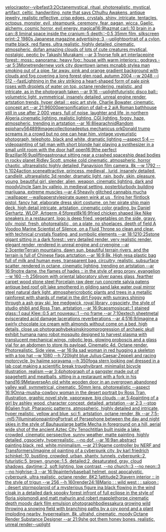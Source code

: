 [velociraptor](https://www.ebank.nz/aiartgenerator?category=velociraptor)[--vibefast](https://www.ebank.nz/aiartgenerator?category=--vibefast)[3:2](https://www.ebank.nz/aiartgenerator?category=3%3A2)[Octane](https://www.ebank.nz/aiartgenerator?category=Octane)[mystical, ritual, photorealistic, mystical, artifact, celtic, handwriting, note that says Cthulhu Awakens, antique jewelry, realistic reflective, crisp edges, crystals, shiny, intricate, tentacles, octopus, monster, evil, steampunk, ceremony, fear, pagan, wicca, Gaelic, alchemy, cosmic horror, evil energy, magical](https://www.ebank.nz/aiartgenerator?category=mystical%2C%2520ritual%2C%2520photorealistic%2C%2520mystical%2C%2520artifact%2C%2520celtic%2C%2520handwriting%2C%2520note%2520that%2520says%2520Cthulhu%2520Awakens%2C%2520antique%2520jewelry%2C%2520realistic%2520reflective%2C%2520crisp%2520edges%2C%2520crystals%2C%2520shiny%2C%2520intricate%2C%2520tentacles%2C%2520octopus%2C%2520monster%2C%2520evil%2C%2520steampunk%2C%2520ceremony%2C%2520fear%2C%2520pagan%2C%2520wicca%2C%2520Gaelic%2C%2520alchemy%2C%2520cosmic%2520horror%2C%2520evil%2520energy%2C%2520magical)[16:9](https://www.ebank.nz/aiartgenerator?category=16%3A9)[hazmat carl::10  brain in a can::8 liminal space inside the cranium::5 depth::-0.5 35mm film, silkscreen print::2 1980s Japanese magazine advertising::3 --uplight](https://www.ebank.nz/aiartgenerator?category=hazmat%2520carl%3A%3A10%2520%2520brain%2520in%2520a%2520can%3A%3A8%2520liminal%2520space%2520inside%2520the%2520cranium%3A%3A5%2520depth%3A%3A-0.5%252035mm%2520film%2C%2520silkscreen%2520print%3A%3A2%25201980s%2520Japanese%2520magazine%2520advertising%3A%3A3%2520--uplight)[portrait of a cylon, matte black, red flares, ultra realistic, highly detailed, cinematic, atmospheric, dof](https://www.ebank.nz/aiartgenerator?category=portrait%2520of%2520a%2520cylon%2C%2520matte%2520black%2C%2520red%2520flares%2C%2520ultra%2520realistic%2C%2520highly%2520detailed%2C%2520cinematic%2C%2520atmospheric%2C%2520dof)[an amazing clouds of lots of cute creatures mystical, nostalgic, peotic by Takashi Murakami --ar 3:1](https://www.ebank.nz/aiartgenerator?category=an%2520amazing%2520clouds%2520of%2520lots%2520of%2520cute%2520creatures%2520mystical%2C%2520nostalgic%2C%2520peotic%2520by%2520Takashi%2520Murakami%2520--ar%25203%3A1)[norse folk art interlace](https://www.ebank.nz/aiartgenerator?category=norse%2520folk%2520art%2520interlace)[pine forest:: moss:: panorama:: heavy fog:: house with warm interiors:: godrays --ar 5:3](https://www.ebank.nz/aiartgenerator?category=pine%2520forest%3A%3A%2520moss%3A%3A%2520panorama%3A%3A%2520heavy%2520fog%3A%3A%2520house%2520with%2520warm%2520interiors%3A%3A%2520godrays%2520--ar%25205%3A3)[Monet](https://www.ebank.nz/aiartgenerator?category=Monet)[render](https://www.ebank.nz/aiartgenerator?category=render)[new york city downtown james mcnabb style](https://www.ebank.nz/aiartgenerator?category=new%2520york%2520city%2520downtown%2520james%2520mcnabb%2520style)[a man smoking out of a pipe, far away. pink and orange gradient background with clouds and fog covering a long forest glen road.  autumn 2004 --w 2048 --i 512 --fast](https://www.ebank.nz/aiartgenerator?category=a%2520man%2520smoking%2520out%2520of%2520a%2520pipe%2C%2520far%2520away.%2520pink%2520and%2520orange%2520gradient%2520background%2520with%2520clouds%2520and%2520fog%2520covering%2520a%2520long%2520forest%2520glen%2520road.%2520%2520autumn%25202004%2520--w%25202048%2520--i%2520512%2520--fast)[Lightning in the sky striking a heart-shaped form of pale pink roses with droplets of water on top, octane rendering, realistic, and intricate, as in the photograph taken --ar 9:16 --uplight](https://www.ebank.nz/aiartgenerator?category=Lightning%2520in%2520the%2520sky%2520striking%2520a%2520heart-shaped%2520form%2520of%2520pale%2520pink%2520roses%2520with%2520droplets%2520of%2520water%2520on%2520top%2C%2520octane%2520rendering%2C%2520realistic%2C%2520and%2520intricate%2C%2520as%2520in%2520the%2520photograph%2520taken%2520--ar%25209%3A16%2520--uplight)[futuristic disco ball:: volumetric light, symmetrical, insanely detailed, unreal engine render, artstation trends, hyper detail ::  epic art style, Charlie Bowater, cinematic, concept art --ar 21:9](https://www.ebank.nz/aiartgenerator?category=futuristic%2520disco%2520ball%3A%3A%2520volumetric%2520light%2C%2520symmetrical%2C%2520insanely%2520detailed%2C%2520unreal%2520engine%2520render%2C%2520artstation%2520trends%2C%2520hyper%2520detail%2520%3A%3A%2520%2520epic%2520art%2520style%2C%2520Charlie%2520Bowater%2C%2520cinematic%2C%2520concept%2520art%2520--ar%252021%3A9)[6000](https://www.ebank.nz/aiartgenerator?category=6000)[personification of dall-e 2 ai](https://www.ebank.nz/aiartgenerator?category=personification%2520of%2520dall-e%25202%2520ai)[A Roman bathhouse still in use after 2,000 years, full of noise, laughter and life,  in northern Algeria,cinematic lighting, realistic lighting, CGI lighting, foggy, haze, atmospheric, trending in artstation --ar 16:8](https://www.ebank.nz/aiartgenerator?category=A%2520Roman%2520bathhouse%2520still%2520in%2520use%2520after%25202%2C000%2520years%2C%2520full%2520of%2520noise%2C%2520laughter%2520and%2520life%2C%2520%2520in%2520northern%2520Algeria%2Ccinematic%2520lighting%2C%2520realistic%2520lighting%2C%2520CGI%2520lighting%2C%2520foggy%2C%2520haze%2C%2520atmospheric%2C%2520trending%2520in%2520artstation%2520--ar%252016%3A8)[lie](https://www.ebank.nz/aiartgenerator?category=lie)[arachnid](https://www.ebank.nz/aiartgenerator?category=arachnid)[Random epiphany](https://www.ebank.nz/aiartgenerator?category=Random%2520epiphany)[564899](https://www.ebank.nz/aiartgenerator?category=564899)[image](https://www.ebank.nz/aiartgenerator?category=image)[collection](https://www.ebank.nz/aiartgenerator?category=collection)[adeptus mechanicus ork](https://www.ebank.nz/aiartgenerator?category=adeptus%2520mechanicus%2520ork)[Donald trump screams in a crowd but no one can hear him, vintage voyeuristic photograph, telephoto, black and white, dramatic lighting —aspect 5:4 —video](https://www.ebank.nz/aiartgenerator?category=Donald%2520trump%2520screams%2520in%2520a%2520crowd%2520but%2520no%2520one%2520can%2520hear%2520him%2C%2520vintage%2520voyeuristic%2520photograph%2C%2520telephoto%2C%2520black%2520and%2520white%2C%2520dramatic%2520lighting%2520%E2%80%94aspect%25205%3A4%2520%E2%80%94video)[painting of tall man with short blonde hair playing a synthesizer in a small unlit room with the door half open](https://www.ebank.nz/aiartgenerator?category=painting%2520of%2520tall%2520man%2520with%2520short%2520blonde%2520hair%2520playing%2520a%2520synthesizer%2520in%2520a%2520small%2520unlit%2520room%2520with%2520the%2520door%2520half%2520open)[16:9](https://www.ebank.nz/aiartgenerator?category=16%3A9)[the perfect Brazillan](https://www.ebank.nz/aiartgenerator?category=the%2520perfect%2520Brazillan)[16:9](https://www.ebank.nz/aiartgenerator?category=16%3A9)[uplifting](https://www.ebank.nz/aiartgenerator?category=uplifting)[astronaut sitting near a crashed spaceship dead bodies in rocky planet Ridley Scott, smoke cold cinematic, atmospheric, horror chaotic, ultrarealistic highly detailed, Panavision film camera, 8k --w 1792 --h 1024](https://www.ebank.nz/aiartgenerator?category=astronaut%2520sitting%2520near%2520a%2520crashed%2520spaceship%2520dead%2520bodies%2520in%2520rocky%2520planet%2520Ridley%2520Scott%2C%2520smoke%2520cold%2520cinematic%2C%2520atmospheric%2C%2520horror%2520chaotic%2C%2520ultrarealistic%2520highly%2520detailed%2C%2520Panavision%2520film%2520camera%2C%25208k%2520--w%25201792%2520--h%25201024)[action scene](https://www.ebank.nz/aiartgenerator?category=action%2520scene)[attractive, princess, medieval , lurid, insanely detailed, candlelit, ultrarealistic 3d render, dramatic light, rain, body, skin, pleasure, young, beautiful girl, slender, alien, weapon, cinematic lighting, dark and moody](https://www.ebank.nz/aiartgenerator?category=attractive%2C%2520princess%2C%2520medieval%2520%2C%2520lurid%2C%2520insanely%2520detailed%2C%2520candlelit%2C%2520ultrarealistic%25203d%2520render%2C%2520dramatic%2520light%2C%2520rain%2C%2520body%2C%2520skin%2C%2520pleasure%2C%2520young%2C%2520beautiful%2520girl%2C%2520slender%2C%2520alien%2C%2520weapon%2C%2520cinematic%2520lighting%2C%2520dark%2520and%2520moody)[Uncle Sam by vallejo, in medieval setting, poster](https://www.ebank.nz/aiartgenerator?category=Uncle%2520Sam%2520by%2520vallejo%2C%2520in%2520medieval%2520setting%2C%2520poster)[blur](https://www.ebank.nz/aiartgenerator?category=blur)[body building marijuana, extreme muscles —ar 4:5](https://www.ebank.nz/aiartgenerator?category=body%2520building%2520marijuana%2C%2520extreme%2520muscles%2520%E2%80%94ar%25204%3A5)[heavily glitched cannabis mucha ::wallpaper --wallpaper](https://www.ebank.nz/aiartgenerator?category=heavily%2520glitched%2520cannabis%2520mucha%2520%3A%3Awallpaper%2520--wallpaper)[style](https://www.ebank.nz/aiartgenerator?category=style)[pirate queen wink at us , firing her flintlock pistol, fancy hat ,elaborate dress skirt costume, on her pirate ship main deck, high detail intricate, artstation, cinematic color grading, by Daniel Gerhartz, WLOP, Artgerm,](https://www.ebank.nz/aiartgenerator?category=pirate%2520queen%2520wink%2520at%2520us%2520%2C%2520firing%2520her%2520flintlock%2520pistol%2C%2520fancy%2520hat%2520%2Celaborate%2520dress%2520skirt%2520costume%2C%2520on%2520her%2520pirate%2520ship%2520main%2520deck%2C%2520high%2520detail%2520intricate%2C%2520artstation%2C%2520cinematic%2520color%2520grading%2C%2520by%2520Daniel%2520Gerhartz%2C%2520WLOP%2C%2520Artgerm%2C)[4:5](https://www.ebank.nz/aiartgenerator?category=4%3A5)[forest](https://www.ebank.nz/aiartgenerator?category=forest)[8k](https://www.ebank.nz/aiartgenerator?category=8k)[16:9](https://www.ebank.nz/aiartgenerator?category=16%3A9)[fried chicken shaped like Nike sneakers in a restaurant, logo is deep fried, vegetables on the side, gravy, oily, moist, fresh, photorealistic,, on a plate, no shoelaces, depth of field,](https://www.ebank.nz/aiartgenerator?category=fried%2520chicken%2520shaped%2520like%2520Nike%2520sneakers%2520in%2520a%2520restaurant%2C%2520logo%2520is%2520deep%2520fried%2C%2520vegetables%2520on%2520the%2520side%2C%2520gravy%2C%2520oily%2C%2520moist%2C%2520fresh%2C%2520photorealistic%2C%2C%2520on%2520a%2520plate%2C%2520no%2520shoelaces%2C%2520depth%2520of%2520field%2C)[A Voodoo Marine Scientist of Silence, on a Fluid Throne so clean and clear, with technical crystals floating, and symbolic elements --ar 18:12](https://www.ebank.nz/aiartgenerator?category=A%2520Voodoo%2520Marine%2520Scientist%2520of%2520Silence%2C%2520on%2520a%2520Fluid%2520Throne%2520so%2520clean%2520and%2520clear%2C%2520with%2520technical%2520crystals%2520floating%2C%2520and%2520symbolic%2520elements%2520--ar%252018%3A12)[10:25](https://www.ebank.nz/aiartgenerator?category=10%3A25)[stone gigant sitting in a dark forest:: very detailed render, very realistic render, elegant render, rendered in unreal engine and cryengine --ar 2:3](https://www.ebank.nz/aiartgenerator?category=stone%2520gigant%2520sitting%2520in%2520a%2520dark%2520forest%3A%3A%2520very%2520detailed%2520render%2C%2520very%2520realistic%2520render%2C%2520elegant%2520render%2C%2520rendered%2520in%2520unreal%2520engine%2520and%2520cryengine%2520--ar%25202%3A3)[center](https://www.ebank.nz/aiartgenerator?category=center)[Terrain mountains, dawn sun, beautiful terrain rivers, and the terrain is full of Chinese flags,artctation,--ar 16:9,8k, High res](https://www.ebank.nz/aiartgenerator?category=Terrain%2520mountains%2C%2520dawn%2520sun%2C%2520beautiful%2520terrain%2520rivers%2C%2520and%2520the%2520terrain%2520is%2520full%2520of%2520Chinese%2520flags%2Cartctation%2C--ar%252016%3A9%2C8k%2C%2520High%2520res)[a plastic bag full of milk and human eyes, transparent bag, circuitry, realistic, subsurface scatter, rendered in octane, cinematic lighting, trending on artstation --ar 16:9](https://www.ebank.nz/aiartgenerator?category=a%2520plastic%2520bag%2520full%2520of%2520milk%2520and%2520human%2520eyes%2C%2520transparent%2520bag%2C%2520circuitry%2C%2520realistic%2C%2520subsurface%2520scatter%2C%2520rendered%2520in%2520octane%2C%2520cinematic%2520lighting%2C%2520trending%2520on%2520artstation%2520--ar%252016%3A9)[notre dame, the flames of hades :: in the style of ergo proxy, evangelion --w 160 --h 256](https://www.ebank.nz/aiartgenerator?category=notre%2520dame%2C%2520the%2520flames%2520of%2520hades%2520%3A%3A%2520in%2520the%2520style%2520of%2520ergo%2520proxy%2C%2520evangelion%2520--w%2520160%2520--h%2520256)[room with oriental laboratory silver panes glass ,fearther carpet wood stone steel Porcelain raw deer run concrete salvia patens antique bed,roof gilt lake smothered in gilding sand lake water oval mirror steel natural dark light, atmospheric](https://www.ebank.nz/aiartgenerator?category=room%2520with%2520oriental%2520laboratory%2520silver%2520panes%2520glass%2520%2Cfearther%2520carpet%2520wood%2520stone%2520steel%2520Porcelain%2520raw%2520deer%2520run%2520concrete%2520salvia%2520patens%2520antique%2520bed%2Croof%2520gilt%2520lake%2520smothered%2520in%2520gilding%2520sand%2520lake%2520water%2520oval%2520mirror%2520steel%2520natural%2520dark%2520light%2C%2520atmospheric)[robotic plants and trees in a metallic rainforest with shards of metal in the dirt Foggy with sunrays shining through a ash gray ski, lee medgwick, royal library, cgsociety, the style of studio ghibli and Ross Tran, artstation --ar 16:9](https://www.ebank.nz/aiartgenerator?category=robotic%2520plants%2520and%2520trees%2520in%2520a%2520metallic%2520rainforest%2520with%2520shards%2520of%2520metal%2520in%2520the%2520dirt%2520Foggy%2520with%2520sunrays%2520shining%2520through%2520a%2520ash%2520gray%2520ski%2C%2520lee%2520medgwick%2C%2520royal%2520library%2C%2520cgsociety%2C%2520the%2520style%2520of%2520studio%2520ghibli%2520and%2520Ross%2520Tran%2C%2520artstation%2520--ar%252016%3A9)[caosmosis](https://www.ebank.nz/aiartgenerator?category=caosmosis)[cat::1 stained glass::1 paul Klee::0.5 art nouveau::1 --no frame --ar 7:10](https://www.ebank.nz/aiartgenerator?category=cat%3A%3A1%2520stained%2520glass%3A%3A1%2520paul%2520Klee%3A%3A0.5%2520art%2520nouveau%3A%3A1%2520--no%2520frame%2520--ar%25207%3A10)[extech sheetmetal eviscerated acid damage lacerations reverberations --ar 4:5](https://www.ebank.nz/aiartgenerator?category=extech%2520sheetmetal%2520eviscerated%2520acid%2520damage%2520lacerations%2520reverberations%2520--ar%25204%3A5)[16:9](https://www.ebank.nz/aiartgenerator?category=16%3A9)[/imagine a swirly chocolate ice cream with almonds without come on a bed, high details, close up photography](https://www.ebank.nz/aiartgenerator?category=/imagine%2520a%2520swirly%2520chocolate%2520ice%2520cream%2520with%2520almonds%2520without%2520come%2520on%2520a%2520bed%2C%2520high%2520details%2C%2520close%2520up%2520photography)[beksinski](https://www.ebank.nz/aiartgenerator?category=beksinski)[room](https://www.ebank.nz/aiartgenerator?category=room)[progression of archaeic skull exhibit human](https://www.ebank.nz/aiartgenerator?category=progression%2520of%2520archaeic%2520skull%2520exhibit%2520human)[a nano robot mosquito designed to harvest plasma with translucent mechanical wings, robotic legs, glowing proboscis and a glass vial for an abdomen to store its payload. Cinematic 4d. Octane render. Photorealistic. Side view. —ar 16:9](https://www.ebank.nz/aiartgenerator?category=a%2520nano%2520robot%2520mosquito%2520designed%2520to%2520harvest%2520plasma%2520with%2520translucent%2520mechanical%2520wings%2C%2520robotic%2520legs%2C%2520glowing%2520proboscis%2520and%2520a%2520glass%2520vial%2520for%2520an%2520abdomen%2520to%2520store%2520its%2520payload.%2520Cinematic%25204d.%2520Octane%2520render.%2520Photorealistic.%2520Side%2520view.%2520%E2%80%94ar%252016%3A9)[a sad woman in red hugging a skeleton with a top hat --w 1080 --h 720](https://www.ebank.nz/aiartgenerator?category=a%2520sad%2520woman%2520in%2520red%2520hugging%2520a%2520skeleton%2520with%2520a%2520top%2520hat%2520--w%25201080%2520--h%2520720)[light blue Julius·Caesar·Zeppeli and racing motorcycle, by hajime sorayama —h 350](https://www.ebank.nz/aiartgenerator?category=light%2520blue%2520Julius%C2%B7Caesar%C2%B7Zeppeli%2520and%2520racing%2520motorcycle%2C%2520by%2520hajime%2520sorayama%2520%E2%80%94h%2520350)[fog](https://www.ebank.nz/aiartgenerator?category=fog)[a stern looking owl dressed in a lab coat making a scientific break trough](https://www.ebank.nz/aiartgenerator?category=a%2520stern%2520looking%2520owl%2520dressed%2520in%2520a%2520lab%2520coat%2520making%2520a%2520scientific%2520break%2520trough)[vibrant, minimalist bicycle illustration, realism —ar 3:4](https://www.ebank.nz/aiartgenerator?category=vibrant%2C%2520minimalist%2520bicycle%2520illustration%2C%2520realism%2520%E2%80%94ar%25203%3A4)[photograph of a gangster made out of spagehetti and meatballs, sitting in a restaraunt with a fork in his hand](https://www.ebank.nz/aiartgenerator?category=photograph%2520of%2520a%2520gangster%2520made%2520out%2520of%2520spagehetti%2520and%2520meatballs%2C%2520sitting%2520in%2520a%2520restaraunt%2520with%2520a%2520fork%2520in%2520his%2520hand)[16:9](https://www.ebank.nz/aiartgenerator?category=16%3A9)[Metaverse](https://www.ebank.nz/aiartgenerator?category=Metaverse)[An old white wooden door in an overgrown abandoned valley wall, symmetrical, cinematic, 50mm lens, photorealistic --aspect 16:9](https://www.ebank.nz/aiartgenerator?category=An%2520old%2520white%2520wooden%2520door%2520in%2520an%2520overgrown%2520abandoned%2520valley%2520wall%2C%2520symmetrical%2C%2520cinematic%2C%252050mm%2520lens%2C%2520photorealistic%2520--aspect%252016%3A9)[Onna-musha-cowboy woman in the desert portrait by Ross Tran, illustration, graphic novel style, vaporwave, big clouds --ar 5:4](https://www.ebank.nz/aiartgenerator?category=Onna-musha-cowboy%2520woman%2520in%2520the%2520desert%2520portrait%2520by%2520Ross%2520Tran%2C%2520illustration%2C%2520graphic%2520novel%2520style%2C%2520vaporwave%2C%2520big%2520clouds%2520--ar%25205%3A4)[painting of a girl by ashley wood, character concept, detailed, artstation --ar 2:3 --stop 80](https://www.ebank.nz/aiartgenerator?category=painting%2520of%2520a%2520girl%2520by%2520ashley%2520wood%2C%2520character%2520concept%2C%2520detailed%2C%2520artstation%2520--ar%25202%3A3%2520--stop%252080)[alien fruit, Pharaonic patterns, atmospheric, highly detailed and intricate, hyper realistic, yellow and blue, sci fi, artstation, octane render, 8k --ar 7:5](https://www.ebank.nz/aiartgenerator?category=alien%2520fruit%2C%2520Pharaonic%2520patterns%2C%2520atmospheric%2C%2520highly%2520detailed%2520and%2520intricate%2C%2520hyper%2520realistic%2C%2520yellow%2520and%2520blue%2C%2520sci%2520fi%2C%2520artstation%2C%2520octane%2520render%2C%25208k%2520--ar%25207%3A5)[--ml](https://www.ebank.nz/aiartgenerator?category=--ml)[5:7](https://www.ebank.nz/aiartgenerator?category=5%3A7)[illumination](https://www.ebank.nz/aiartgenerator?category=illumination)[painting](https://www.ebank.nz/aiartgenerator?category=painting)[Portrait of Persephone between the day and night skies in the style of Bauhaus](https://www.ebank.nz/aiartgenerator?category=Portrait%2520of%2520Persephone%2520between%2520the%2520day%2520and%2520night%2520skies%2520in%2520the%2520style%2520of%2520Bauhaus)[large battle Mecha in foreground on a hill, aerial wide shot of the ancient Aztec City Tenochtitlan built inside a lake, crowded, cinematic perspective, sunny weather, matte painting, highly detailed, cgsociety, hyperrealistic, --no dof, --ar 16:9](https://www.ebank.nz/aiartgenerator?category=large%2520battle%2520Mecha%2520in%2520foreground%2520on%2520a%2520hill%2C%2520aerial%2520wide%2520shot%2520of%2520the%2520ancient%2520Aztec%2520City%2520Tenochtitlan%2520built%2520inside%2520a%2520lake%2C%2520crowded%2C%2520cinematic%2520perspective%2C%2520sunny%2520weather%2C%2520matte%2520painting%2C%2520highly%2520detailed%2C%2520cgsociety%2C%2520hyperrealistic%2C%2520--no%2520dof%2C%2520--ar%252016%3A9)[an abstract painting,black, red, white,minimalism, —ar 21:9](https://www.ebank.nz/aiartgenerator?category=an%2520abstract%2520painting%2Cblack%2C%2520red%2C%2520white%2Cminimalism%2C%2520%E2%80%94ar%252021%3A9)[game controller by NERF and Transformers](https://www.ebank.nz/aiartgenerator?category=game%2520controller%2520by%2520NERF%2520and%2520Transformers)[/imagine oil painting of a cyberpunk city, by karl friedrich schinkel::10, bustling, crowded, urban, shanty, tunnels, cyberpunk::2, futuristic:5, brown, grunge::1.5, detailed:2, desaturated, gray, cloud shadows, daytime::2, soft lighting, low contrast, --no church::3 --no neon::3 --no highrise::3 --ar 16:9](https://www.ebank.nz/aiartgenerator?category=/imagine%2520oil%2520painting%2520of%2520a%2520cyberpunk%2520city%2C%2520by%2520karl%2520friedrich%2520schinkel%3A%3A10%2C%2520bustling%2C%2520crowded%2C%2520urban%2C%2520shanty%2C%2520tunnels%2C%2520cyberpunk%3A%3A2%2C%2520futuristic%3A5%2C%2520brown%2C%2520grunge%3A%3A1.5%2C%2520detailed%3A2%2C%2520desaturated%2C%2520gray%2C%2520cloud%2520shadows%2C%2520daytime%3A%3A2%2C%2520soft%2520lighting%2C%2520low%2520contrast%2C%2520--no%2520church%3A%3A3%2520--no%2520neon%3A%3A3%2520--no%2520highrise%3A%3A3%2520--ar%252016%3A9)[painterly](https://www.ebank.nz/aiartgenerator?category=painterly)[baseball helmet, post apocalyptic, cyberpunk, ultra realistic, octane render, 8K](https://www.ebank.nz/aiartgenerator?category=baseball%2520helmet%2C%2520post%2520apocalyptic%2C%2520cyberpunk%2C%2520ultra%2520realistic%2C%2520octane%2520render%2C%25208K)[2:1](https://www.ebank.nz/aiartgenerator?category=2%3A1)[attitude](https://www.ebank.nz/aiartgenerator?category=attitude)[2:3](https://www.ebank.nz/aiartgenerator?category=2%3A3)[tavern interior :: in the style of trigun --w 256 --h 160](https://www.ebank.nz/aiartgenerator?category=tavern%2520interior%2520%3A%3A%2520in%2520the%2520style%2520of%2520trigun%2520--w%2520256%2520--h%2520160)[render](https://www.ebank.nz/aiartgenerator?category=render)[24:18](https://www.ebank.nz/aiartgenerator?category=24%3A18)[Mario : : wild west : : saloon : : desert storm](https://www.ebank.nz/aiartgenerator?category=Mario%2520%3A%2520%3A%2520wild%2520west%2520%3A%2520%3A%2520saloon%2520%3A%2520%3A%2520desert%2520storm)[polaroid of a mysterious figure ina black flowing in the wind cloak in a detailed dark spooky forest infront of full eclipse in the style of floria sigismondi and matt mahurin and robert mapplethorpe cinematic depth moody dark film emulsion photograph](https://www.ebank.nz/aiartgenerator?category=polaroid%2520of%2520a%2520mysterious%2520figure%2520ina%2520black%2520flowing%2520in%2520the%2520wind%2520cloak%2520in%2520a%2520detailed%2520dark%2520spooky%2520forest%2520infront%2520of%2520full%2520eclipse%2520in%2520the%2520style%2520of%2520floria%2520sigismondi%2520and%2520matt%2520mahurin%2520and%2520robert%2520mapplethorpe%2520cinematic%2520depth%2520moody%2520dark%2520film%2520emulsion%2520photograph)[bodies](https://www.ebank.nz/aiartgenerator?category=bodies)[sakura growing wild throwing a snowing field with branching paths by a coy pond and a plant imploding nearby, hyperrealism, 8k, ultrahd, cinematic, moody,Octane Render Substance Designer --ar 21:9](https://www.ebank.nz/aiartgenerator?category=sakura%2520growing%2520wild%2520throwing%2520a%2520snowing%2520field%2520with%2520branching%2520paths%2520by%2520a%2520coy%2520pond%2520and%2520a%2520plant%2520imploding%2520nearby%2C%2520hyperrealism%2C%25208k%2C%2520ultrahd%2C%2520cinematic%2C%2520moody%2COctane%2520Render%2520Substance%2520Designer%2520--ar%252021%3A9)[she got them honey bones, realistic, unreal render](https://www.ebank.nz/aiartgenerator?category=she%2520got%2520them%2520honey%2520bones%2C%2520realistic%2C%2520unreal%2520render)[--uplight](https://www.ebank.nz/aiartgenerator?category=--uplight)